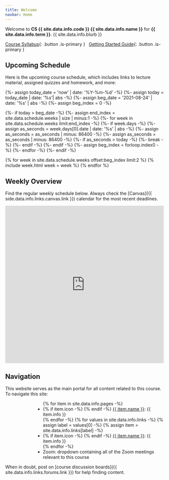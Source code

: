 ```yaml
---
title: Welcome
navbar: Home
---
```


Welcome to <strong class="has-text-usf-green">CS {{ site.data.info.code }} {{ site.data.info.name }}</strong> for <strong class="has-text-usf-green">{{ site.data.info.term }}</strong>. {{ site.data.info.blurb }}

[Course Syllabus](syllabus.html){: .button .is-primary } &nbsp; [Getting Started Guide](/guides/general/getting-started.html){: .button .is-primary }

## Upcoming Schedule

Here is the upcoming course schedule, which includes links to lecture material, assigned quizzes and homework, and more:

<style>
ul.icons {
  list-style-type: none;
  margin-left: 1.5em;
  margin-top: 0em;
}

ul.icons > li {
  position: relative;
}

ul.icons > li > i {
  width: 1.25em;
  left: -1.5em;
  position: absolute;
  text-align: center;
  line-height: inherit;
}

.content li.bump {
  margin-top: 0.8rem;
}
</style>

{%- assign today_date = 'now' | date: '%Y-%m-%d' -%}
{%- assign today = today_date | date: '%s'| abs -%}
{%- assign beg_date = '2021-08-24' | date: '%s' | abs -%}
{%- assign beg_index = 0 -%}

{%- if today > beg_date -%}
  {%- assign end_index = site.data.schedule.weeks | size | minus:1 -%}
  {%- for week in site.data.schedule.weeks limit:end_index -%}
    {%- if week.days -%}
      {%- assign as_seconds = week.days[0].date | date: '%s' | abs -%}
      {%- assign as_seconds = as_seconds | minus: 86400 -%}
      {%- assign as_seconds = as_seconds | minus: 86400 -%}
      {%- if as_seconds > today -%}
        {%- break -%}
      {%- endif -%}
    {%- endif -%}
    {%- assign beg_index = forloop.index0 -%}
  {%- endfor -%}
{%- endif -%}

{% for week in site.data.schedule.weeks offset:beg_index limit:2 %}
{% include week.html week = week %}
{% endfor %}

## Weekly Overview

Find the regular weekly schedule below. Always check the [Canvas]({{ side.data.info.links.canvas.link }}) calendar for the most recent deadlines.

<div class="has-text-centered">
<iframe src="https://calendar.google.com/calendar/embed?height=500&amp;wkst=1&amp;bgcolor=%23ffffff&amp;ctz=America%2FLos_Angeles&amp;src=Y3MudXNmY2EuZWR1XzNnaDZiMmkybDM0cnNoNm1iY29zOHFyYXBnQGdyb3VwLmNhbGVuZGFyLmdvb2dsZS5jb20&amp;src=Y3MudXNmY2EuZWR1X200cGZ1Z2l2ZXM5ODI0c3ZtcWk5NHZ1Y2hrQGdyb3VwLmNhbGVuZGFyLmdvb2dsZS5jb20&amp;src=YTk5dTFqamFoZjhpajRjMmJxbWZ0cmJuNXIwZXI3NG1AaW1wb3J0LmNhbGVuZGFyLmdvb2dsZS5jb20&amp;color=%23B39DDB&amp;color=%230B8043&amp;color=%230B8043&amp;title=CS%20212%20Fall%202021&amp;mode=WEEK&amp;showCalendars=0&amp;showTabs=0&amp;showPrint=0&amp;showNav=1&amp;showDate=1&amp;showTitle=0" style="border: none;" width="100%" height="500" frameborder="0" scrolling="no"></iframe>
</div>

## Navigation

This website serves as the main portal for all content related to this course. To navigate this site:

<ul class="fa-ul" style="margin-left: 1in;">
{% for item in site.data.info.pages -%}
  <li>
  {% if item.icon -%}
    <span class="fa-li"><i class="{{ item.icon }}"></i></span>
  {% endif -%}
    <a href="{{ item.link | relative_url }}">{{ item.name }}</a>: {{ item.info }}
  </li>
{% endfor -%}
{% for values in site.data.info.links -%}
  {% assign label = values[0] -%}
  {% assign item = site.data.info.links[label] -%}
  <li {% if forloop.first or item.line %}class="bump"{% endif %}>
  {% if item.icon -%}
    <span class="fa-li"><i class="{{ item.icon }}"></i></span>
  {% endif -%}
    <a href="{{ item.link | relative_url }}">{{ item.name }}</a>: {{ item.info }}
  </li>
{% endfor -%}

  <li class="bump">
    <span class="fa-li"><i class="far fa-signal-stream"></i></span>
    Zoom: dropdown containing all of the Zoom meetings relevant to this course
  </li>
</ul>

When in doubt, post on [course discussion boards]({{ site.data.info.links.forums.link }}) for help finding content.
